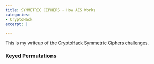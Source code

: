 ```yaml
---
title: SYMMETRIC CIPHERS - How AES Works
categories:
- CryptoHack
excerpt: |
  
---
```


This is my writeup of the [CryptoHack Symmetric Ciphers challenges](https://cryptohack.org/challenges/aes/).

### Keyed Permutations
